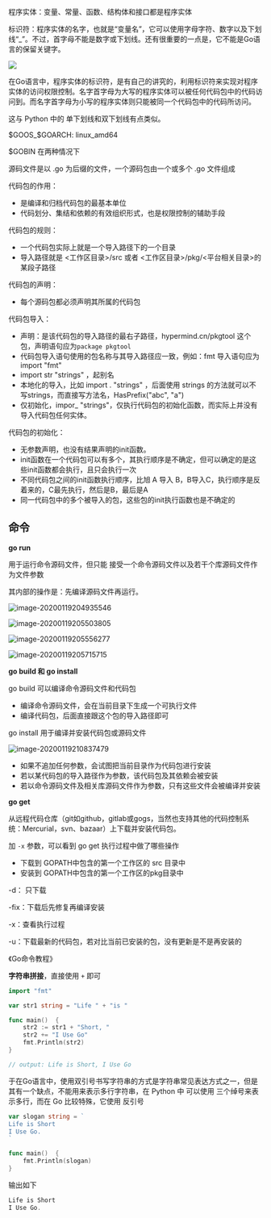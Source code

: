 程序实体：变量、常量、函数、结构体和接口都是程序实体

标识符：程序实体的名字，也就是“变量名”，它可以使用字母字符、数字以及下划线“_”。不过，首字母不能是数字或下划线。还有很重要的一点是，它不能是Go语言的保留关键字。

![](http://image.python-online.cn/20200120201849.png)

在Go语言中，程序实体的标识符，是有自己的讲究的，利用标识符来实现对程序实体的访问权限控制。名字首字母为大写的程序实体可以被任何代码包中的代码访问到。而名字首字母为小写的程序实体则只能被同一个代码包中的代码所访问。 

这与 Python 中的 单下划线和双下划线有点类似。





$GOOS_$GOARCH: linux_amd64

$GOBIN 在两种情况下



源码文件是以 .go 为后缀的文件，一个源码包由一个或多个 .go 文件组成



代码包的作用：

- 是编译和归档代码包的最基本单位
- 代码划分、集结和依赖的有效组织形式，也是权限控制的辅助手段

代码包的规则：

- 一个代码包实际上就是一个导入路径下的一个目录
- 导入路径就是 <工作区目录>/src 或者 <工作区目录>/pkg/<平台相关目录>的某段子路径

代码包的声明：

- 每个源码包都必须声明其所属的代码包

代码包导入：

- 声明：是该代码包的导入路径的最右子路径，hypermind.cn/pkgtool 这个包，声明语句应为`package pkgtool`
- 代码包导入语句使用的包名称与其导入路径应一致，例如：fmt  导入语句应为 import "fmt"
- import str "strings" ，起别名
- 本地化的导入，比如 import . "strings" ，后面使用 strings 的方法就可以不写strings，而直接写方法名，HasPrefix("abc", "a")
- 仅初始化，impor_ "strings"，仅执行代码包的初始化函数，而实际上并没有导入代码包任何实体。

代码包的初始化：

- 无参数声明，也没有结果声明的init函数。
- init函数在一个代码包可以有多个，其执行顺序是不确定，但可以确定的是这些init函数都会执行，且只会执行一次
- 不同代码包之间的init函数执行顺序，比旭 A 导入 B，B导入C，执行顺序是反着来的，C最先执行，然后是B，最后是A
- 同一代码包中的多个被导入的包，这些包的init执行函数也是不确定的

## 命令

**go run** 

用于运行命令源码文件，但只能 接受一个命令源码文件以及若干个库源码文件作为文件参数

其内部的操作是：先编译源码文件再运行。

![image-20200119204935546](C:\Users\wangbm\AppData\Roaming\Typora\typora-user-images\image-20200119204935546.png)

![image-20200119205503805](C:\Users\wangbm\AppData\Roaming\Typora\typora-user-images\image-20200119205503805.png)

![image-20200119205556277](C:\Users\wangbm\AppData\Roaming\Typora\typora-user-images\image-20200119205556277.png)

![image-20200119205715715](C:\Users\wangbm\AppData\Roaming\Typora\typora-user-images\image-20200119205715715.png)

**go build 和 go install**

go build 可以编译命令源码文件和代码包

- 编译命令源码文件，会在当前目录下生成一个可执行文件
- 编译代码包，后面直接跟这个包的导入路径即可

go install 用于编译并安装代码包或源码文件

![image-20200119210837479](C:\Users\wangbm\AppData\Roaming\Typora\typora-user-images\image-20200119210837479.png)

- 如果不追加任何参数，会试图把当前目录作为代码包进行安装
- 若以某代码包的导入路径作为参数，该代码包及其依赖会被安装
- 若以命令源码文件及相关库源码文件作为参数，只有这些文件会被编译并安装

**go get**

从远程代码仓库（git如github，gitlab或gogs，当然也支持其他的代码控制系统：Mercurial，svn、bazaar）上下载并安装代码包。

加 `-x` 参数，可以看到 go get 执行过程中做了哪些操作

- 下载到 GOPATH中包含的第一个工作区的 src 目录中
- 安装到 GOPATH中包含的第一个工作区的pkg目录中

-d： 只下载

-fix：下载后先修复再编译安装

-x：查看执行过程

-u：下载最新的代码包，若对比当前已安装的包，没有更新是不是再安装的



《Go命令教程》











**字符串拼接**，直接使用 `+` 即可

```go
import "fmt"

var str1 string = "Life " + "is "

func main()  {
	str2 := str1 + "Short, "
	str2 += "I Use Go"
	fmt.Println(str2)
}

// output: Life is Short, I Use Go
```

于在Go语言中，使用双引号书写字符串的方式是字符串常见表达方式之一，但是其有一个缺点，不能用来表示多行字符串，在 Python 中 可以使用 三个绰号来表示多行，而在 Go 比较特殊，它使用 反引号

```go
var slogan string = `
Life is Short
I Use Go.
`

func main()  {
	fmt.Println(slogan)
}
```

输出如下

```go
Life is Short
I Use Go.
```

